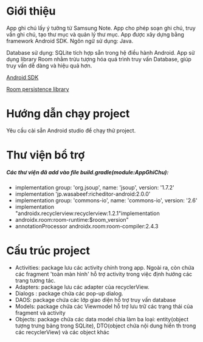 # Giới thiệu

App ghi chú lấy ý tưởng từ Samsung Note. App cho phép soạn ghi chú, truy vấn ghi chú, tạo thư mục và quản lý thư mục. App được xây dựng bằng framework Android SDK. Ngôn ngữ sử dụng: Java. 

Database sử dụng: SQLite tích hợp sẵn trong hệ điều hành Android. App sử dụng library Room nhằm trừu tượng hóa quá trình truy vấn Database, giúp truy vấn dễ dàng và hiệu quả hơn.

[Android SDK](https://vi.wikipedia.org/wiki/Android_SDK)

[Room persistence library](https://developer.android.com/jetpack/androidx/releases/room?gclid=CjwKCAiAhqCdBhB0EiwAH8M_GouCU_8aHWsq9JBvPVoKwfdK1_y5vxxUqNTztllSnGgm0u0_S8RMsBoCg_oQAvD_BwE&gclsrc=aw.ds)

# Hướng dẫn chạy project
Yêu cầu cài sẵn Android studio để chạy thử project.
# Thư viện bổ trợ
##### Các thư viện đã add vào file build.gradle(module:AppGhiChu):
* implementation group: 'org.jsoup', name: 'jsoup', version: '1.7.2'
* implementation 'jp.wasabeef:richeditor-android:2.0.0'
* implementation group: 'commons-io', name: 'commons-io', version: '2.6'
* implementation "androidx.recyclerview:recyclerview:1.2.1"implementation
* androidx.room:room-runtime:$room_version"
* annotationProcessor androidx.room:room-compiler:2.4.3

# Cấu trúc project
* Activities: package lưu các activity chính trong app. Ngoài ra, còn chứa các fragment 'toàn màn hình' hỗ trợ activity trong việc định hướng các trang tương tác.
* Adapters: package lưu các adapter của recyclerView.
* Dialogs : package chứa các pop-up dialog.
* DAOS:  package chứa các lớp giao diện hỗ trợ truy vấn database
* Models: package chứa các Viewmodel hỗ trợ lưu trữ các trạng thái của fragment và activity
* Objects: package chứa các data model chia làm ba loại: entity(object tượng trưng bảng trong SQLite), DTO(object chứa nội dung hiển th trong các recyclerView) và các object khác

